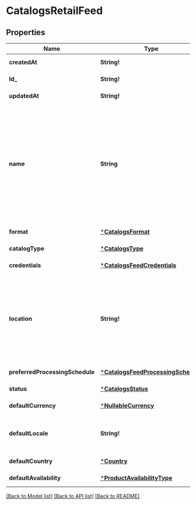 # CatalogsRetailFeed

## Properties
Name | Type | Description | Notes
------------ | ------------- | ------------- | -------------
**createdAt** | **String!** |  | [default to null]
**Id_** | **String!** |  | [default to null]
**updatedAt** | **String!** |  | [default to null]
**name** | **String** | A human-friendly name associated to a given feed. This value is currently nullable due to historical reasons. It is expected to become non-nullable in the future. | [default to null]
**format** | [***CatalogsFormat**](CatalogsFormat.md) |  | [default to null]
**catalogType** | [***CatalogsType**](CatalogsType.md) |  | [default to null]
**credentials** | [***CatalogsFeedCredentials**](CatalogsFeedCredentials.md) |  | [default to null]
**location** | **String!** | The URL where a feed is available for download. This URL is what Pinterest will use to download a feed for processing. | [default to null]
**preferredProcessingSchedule** | [***CatalogsFeedProcessingSchedule**](CatalogsFeedProcessingSchedule.md) |  | [default to null]
**status** | [***CatalogsStatus**](CatalogsStatus.md) |  | [default to null]
**defaultCurrency** | [***NullableCurrency**](NullableCurrency.md) |  | [default to null]
**defaultLocale** | **String!** | The locale used within a feed for product descriptions. | [default to null]
**defaultCountry** | [***Country**](Country.md) |  | [default to null]
**defaultAvailability** | [***ProductAvailabilityType**](ProductAvailabilityType.md) |  | [default to null]

[[Back to Model list]](../README.md#documentation-for-models) [[Back to API list]](../README.md#documentation-for-api-endpoints) [[Back to README]](../README.md)



